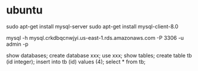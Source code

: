# ubuntu
sudo apt-get install mysql-server
sudo apt-get install mysql-client-8.0

mysql -h mysql.crkdbqcnwjyi.us-east-1.rds.amazonaws.com -P 3306 -u admin -p

show databases;
create database xxx;
use xxx;
show tables;
create table tb (id integer);
insert into tb (id) values (4);
select * from tb;

